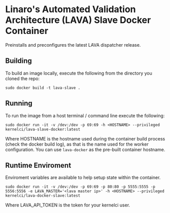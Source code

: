 # Linaro's Automated Validation Architecture (LAVA) Slave Docker Container
Preinstalls and preconfigures the latest LAVA dispatcher release.

## Building
To build an image locally, execute the following from the directory you cloned the repo:

```
sudo docker build -t lava-slave .
```

## Running
To run the image from a host terminal / command line execute the following:

```
sudo docker run -it -v /dev:/dev -p 69:69 -h <HOSTNAME> --privileged kernelci/lava-slave-docker:latest
```
Where HOSTNAME is the hostname used during the container build process (check the docker build log), as that is the name used for the worker configuration. You can use `lava-docker` as the pre-built container hostname.

## Runtime Enviroment
Enviroment variables are available to help setup state within the container.

```
sudo docker run -it -v /dev:/dev -p 69:69 -p 80:80 -p 5555:5555 -p 5556:5556 -e LAVA_MASTER='<lava master ip>' -h <HOSTNAME> --privileged kernelci/lava-docker-slave:latest
```
Where LAVA_API_TOKEN is the token for your kernelci user.
